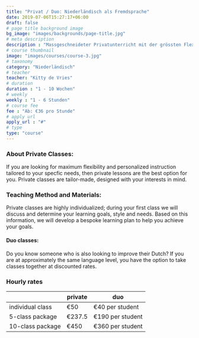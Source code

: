```yaml
---
title: "Privat / Duo: Niederländisch als Fremdsprache"
date: 2019-07-06T15:27:17+06:00
draft: false
# page title background image
bg_image: "images/backgrounds/page-title.jpg"
# meta description
description : "Massgeschneideter Privatunterricht mit der grössten Flexibilität."
# course thumbnail
image: "images/courses/course-3.jpg"
# taxonomy
category: "Niederländisch"
# teacher
teacher: "Kitty de Vries"
# duration
duration : "1 - 10 Wochen"
# weekly
weekly : "1 - 6 Stunden"
# course fee
fee : "Ab: €36 pro Stunde"
# apply url
apply_url : "#"
# type
type: "course"
---
```



### About Private Classes:
If you are looking for maximum flexibility and personalized instruction tailored to your specfic needs, then private lessons are the best option for you. Private classes are tailor-made, designed with your interests in mind. 

### Teaching Method and Materials:
Private classes are highly individualized; during your first class we will discuss and determine your learning goals, style and needs. Based on this information, we will develop a bespoke learning plan to help you achieve your goals.

#### Duo classes:
Do you know someone who is also looking to improve their Dutch? If you are at approximately the same language level, you have the option to take classes together at discounted rates. 
</p>

### Hourly rates

| |private |duo | 
|---|---|---|
|  individual class | €50 | €40 per student| 
|  5-class package | €237.5 | €190 per student |
|  10-class package | €450 | €360 per student |


